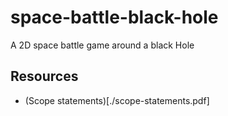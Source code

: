 # space-battle-black-hole
A 2D space battle game around a black Hole


## Resources

- (Scope statements)[./scope-statements.pdf]
